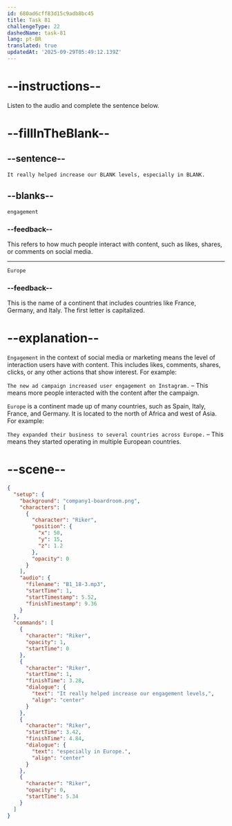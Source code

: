 ```yaml
---
id: 680ad6cff83d15c9adb8bc45
title: Task 81
challengeType: 22
dashedName: task-81
lang: pt-BR
translated: true
updatedAt: '2025-09-29T05:49:12.139Z'
---
```


<!-- (Audio) Riker: It really helped increase our engagement levels, especially in Europe. -->

# --instructions--

Listen to the audio and complete the sentence below.

# --fillInTheBlank--

## --sentence--

`It really helped increase our BLANK levels, especially in BLANK.`

## --blanks--

`engagement`

### --feedback--

This refers to how much people interact with content, such as likes, shares, or comments on social media.

---

`Europe`

### --feedback--

This is the name of a continent that includes countries like France, Germany, and Italy. The first letter is capitalized.

# --explanation--

`Engagement` in the context of social media or marketing means the level of interaction users have with content. This includes likes, comments, shares, clicks, or any other actions that show interest. For example:

`The new ad campaign increased user engagement on Instagram.` – This means more people interacted with the content after the campaign.

`Europe` is a continent made up of many countries, such as Spain, Italy, France, and Germany. It is located to the north of Africa and west of Asia. For example:

`They expanded their business to several countries across Europe.` – This means they started operating in multiple European countries.

# --scene--

```json
{
  "setup": {
    "background": "company1-boardroom.png",
    "characters": [
      {
        "character": "Riker",
        "position": {
          "x": 50,
          "y": 15,
          "z": 1.2
        },
        "opacity": 0
      }
    ],
    "audio": {
      "filename": "B1_18-3.mp3",
      "startTime": 1,
      "startTimestamp": 5.52,
      "finishTimestamp": 9.36
    }
  },
  "commands": [
    {
      "character": "Riker",
      "opacity": 1,
      "startTime": 0
    },
    {
      "character": "Riker",
      "startTime": 1,
      "finishTime": 3.28,
      "dialogue": {
        "text": "It really helped increase our engagement levels,",
        "align": "center"
      }
    },
    {
      "character": "Riker",
      "startTime": 3.42,
      "finishTime": 4.84,
      "dialogue": {
        "text": "especially in Europe.",
        "align": "center"
      }
    },
    {
      "character": "Riker",
      "opacity": 0,
      "startTime": 5.34
    }
  ]
}
```
